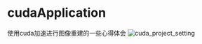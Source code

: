 # cudaApplication
使用cuda加速进行图像重建的一些心得体会
![cuda_project_setting](https://github.com/zhanglin-1993/cudaApplication/blob/main_setting/cuda_project_setting.jpg,"cuda_project_setting")

